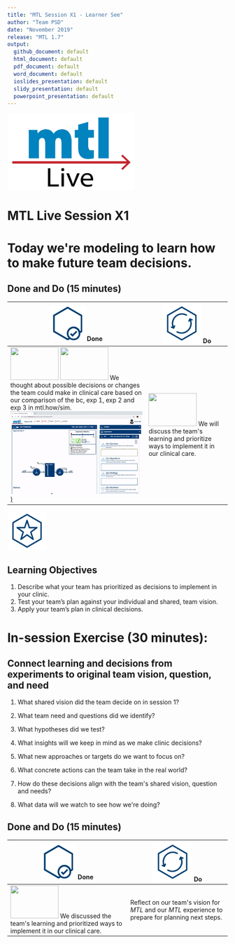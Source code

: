 ```yaml
---
title: "MTL Session X1 - Learner See"
author: "Team PSD"
date: "November 2019"
release: "MTL 1.7"
output: 
  github_document: default
  html_document: default
  pdf_document: default
  word_document: default
  ioslides_presentation: default
  slidy_presentation: default
  powerpoint_presentation: default
---
```


[<img src = "https://github.com/lzim/teampsd/blob/master/resources/logos/mtl_live_sq_sm.png"
     height = "175" width = "290">](#.)  

# MTL Live Session X1

# Today we're modeling to learn how to make future team decisions.

## Done and Do (15 minutes)
<!-- Do/Done Tables -->
| [<img src = "https://github.com/lzim/teampsd/blob/master/resources/icons/done.png" height = "80" width = "80">](#.)  **Done** | [<img src = "https://github.com/lzim/teampsd/blob/master/resources/icons/do.png" height = "90" width = "90">](#.)  **Do** |
| --- | --- | 
| [<img src = "https://raw.githubusercontent.com/lzim/teampsd/master/resources/logos/mtl_how_live_sm.png" height = "75" width = "110">](http://mtl.how/live) [<img src = "https://raw.githubusercontent.com/lzim/teampsd/master/resources/logos/mtl_how_sim.png" height = "75" width = "110">](http://mtl.how/sim) We thought about possible decisions or changes the team could make in clinical care based on our comparison of the bc, exp 1, exp 2 and exp 3 in mtl.how/sim. [![](https://raw.githubusercontent.com/lzim/teampsd/master/resources/gifs/mtl_1.7/sim_ui_6.gif))](#.) | [<img src = "https://raw.githubusercontent.com/lzim/teampsd/master/resources/logos/mtl_how_sim.png" height = "75" width = "110">](http://mtl.how/sim) We will discuss the team's learning and prioritize ways to implement it in our clinical care. | 


<!-- Learning Objectives Icon --> 
[<img src = "https://github.com/lzim/teampsd/blob/master/resources/icons/learning_objectives.png" height = "90" width = "90" style ="display: inline-block"/>](#.)  

## Learning Objectives

1.	Describe what your team has prioritized as decisions to implement in your clinic. 
2.	Test your team’s plan against your individual and shared, team vision.
3.	Apply your team’s plan in clinical decisions.

# In-session Exercise (30 minutes): 

## Connect learning and decisions from experiments to original team vision, question, and need

1.  What shared vision did the team decide on in session 1?

2.  What team need and questions did we identify?

3.  What hypotheses did we test? 

4.  What insights will we keep in mind as we make clinic decisions?

5.  What new approaches or targets do we want to focus on?

6.  What concrete actions can the team take in the real world?

7.  How do these decisions align with the team's shared vision, question and needs?

8.  What data will we watch to see how we're doing?

## Done and Do (15 minutes)
<!-- Do/Done Tables -->
| [<img src = "https://github.com/lzim/teampsd/blob/master/resources/icons/done.png" height = "80" width = "80">](#.)  **Done** | [<img src = "https://github.com/lzim/teampsd/blob/master/resources/icons/do.png" height = "90" width = "90">](#.)  **Do** |
| --- | --- | 
| [<img src = "https://raw.githubusercontent.com/lzim/teampsd/master/resources/logos/mtl_how_sim.png" height = "75" width = "110">](http://mtl.how/sim) We discussed the team's learning and prioritized ways to implement it in our clinical care. | Reflect on our team's vision for _MTL_ and our _MTL_ experience to prepare for planning next steps.| 
